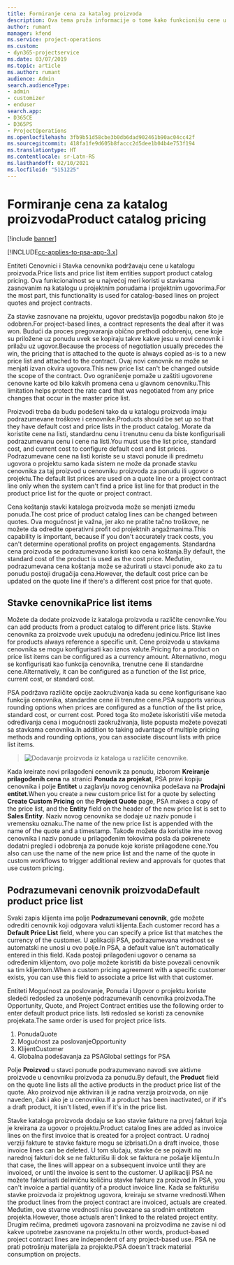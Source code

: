 ```yaml
---
title: Formiranje cena za katalog proizvoda
description: Ova tema pruža informacije o tome kako funkcionišu cene u katalogu proizvoda u aplikaciji Dynamics 365 Project Service Automation (PSA).
author: rumant
manager: kfend
ms.service: project-operations
ms.custom:
- dyn365-projectservice
ms.date: 03/07/2019
ms.topic: article
ms.author: rumant
audience: Admin
search.audienceType:
- admin
- customizer
- enduser
search.app:
- D365CE
- D365PS
- ProjectOperations
ms.openlocfilehash: 3fb9b51d58cbe3b0db6dad902461b90ac04cc42f
ms.sourcegitcommit: 418fa1fe9d605b8faccc2d5dee1b04b4e753f194
ms.translationtype: HT
ms.contentlocale: sr-Latn-RS
ms.lasthandoff: 02/10/2021
ms.locfileid: "5151225"
---
```

# <a name="product-catalog-pricing"></a><span data-ttu-id="c581c-103">Formiranje cena za katalog proizvoda</span><span class="sxs-lookup"><span data-stu-id="c581c-103">Product catalog pricing</span></span> 

[!include [banner](../includes/psa-now-project-operations.md)]

[!INCLUDE[cc-applies-to-psa-app-3.x](../includes/cc-applies-to-psa-app-3x.md)]


<span data-ttu-id="c581c-104">Entiteti Cenovnici i Stavka cenovnika podržavaju cene u katalogu proizvoda.</span><span class="sxs-lookup"><span data-stu-id="c581c-104">Price lists and price list item entities support product catalog pricing.</span></span> <span data-ttu-id="c581c-105">Ova funkcionalnost se u najvećoj meri koristi u stavkama zasnovanim na katalogu u projektnim ponudama i projektnim ugovorima.</span><span class="sxs-lookup"><span data-stu-id="c581c-105">For the most part, this functionality is used for catalog-based lines on project quotes and project contracts.</span></span>

<span data-ttu-id="c581c-106">Za stavke zasnovane na projektu, ugovor predstavlja pogodbu nakon što je odobren.</span><span class="sxs-lookup"><span data-stu-id="c581c-106">For project-based lines, a contract represents the deal after it was won.</span></span> <span data-ttu-id="c581c-107">Budući da proces pregovaranja obično prethodi odobrenju, cene koje su priložene uz ponudu uvek se kopiraju takve kakve jesu u novi cenovnik i prilažu uz ugovor.</span><span class="sxs-lookup"><span data-stu-id="c581c-107">Because the process of negotiation usually precedes the win, the pricing that is attached to the quote is always copied as-is to a new price list and attached to the contract.</span></span> <span data-ttu-id="c581c-108">Ovaj novi cenovnik ne može se menjati izvan okvira ugovora.</span><span class="sxs-lookup"><span data-stu-id="c581c-108">This new price list can't be changed outside the scope of the contract.</span></span> <span data-ttu-id="c581c-109">Ovo ograničenje pomaže u zaštiti ugovorene cenovne karte od bilo kakvih promena cena u glavnom cenovniku.</span><span class="sxs-lookup"><span data-stu-id="c581c-109">This limitation helps protect the rate card that was negotiated from any price changes that occur in the master price list.</span></span>

<span data-ttu-id="c581c-110">Proizvodi treba da budu podešeni tako da u katalogu proizvoda imaju podrazumevane troškove i cenovnike.</span><span class="sxs-lookup"><span data-stu-id="c581c-110">Products should be set up so that they have default cost and price lists in the product catalog.</span></span> <span data-ttu-id="c581c-111">Morate da koristite cene na listi, standardnu cenu i trenutnu cenu da biste konfigurisali podrazumevanu cenu i cene na listi.</span><span class="sxs-lookup"><span data-stu-id="c581c-111">You must use the list price, standard cost, and current cost to configure default cost and list prices.</span></span> <span data-ttu-id="c581c-112">Podrazumevane cene na listi koriste se u stavci ponude ili predmetu ugovora o projektu samo kada sistem ne može da pronađe stavku cenovnika za taj proizvod u cenovniku proizvoda za ponudu ili ugovor o projektu.</span><span class="sxs-lookup"><span data-stu-id="c581c-112">The default list prices are used on a quote line or a project contract line only when the system can't find a price list line for that product in the product price list for the quote or project contract.</span></span>

<span data-ttu-id="c581c-113">Cena koštanja stavki kataloga proizvoda može se menjati između ponuda.</span><span class="sxs-lookup"><span data-stu-id="c581c-113">The cost price of product catalog lines can be changed between quotes.</span></span> <span data-ttu-id="c581c-114">Ova mogućnost je važna, jer ako ne pratite tačno troškove, ne možete da odredite operativni profit od projektnih angažmanima.</span><span class="sxs-lookup"><span data-stu-id="c581c-114">This capability is important, because if you don't accurately track costs, you can't determine operational profits on project engagements.</span></span> <span data-ttu-id="c581c-115">Standardna cena proizvoda se podrazumevano koristi kao cena koštanja.</span><span class="sxs-lookup"><span data-stu-id="c581c-115">By default, the standard cost of the product is used as the cost price.</span></span> <span data-ttu-id="c581c-116">Međutim, podrazumevana cena koštanja može se ažurirati u stavci ponude ako za tu ponudu postoji drugačija cena.</span><span class="sxs-lookup"><span data-stu-id="c581c-116">However, the default cost price can be updated on the quote line if there's a different cost price for that quote.</span></span>

## <a name="price-list-items"></a><span data-ttu-id="c581c-117">Stavke cenovnika</span><span class="sxs-lookup"><span data-stu-id="c581c-117">Price list items</span></span>

<span data-ttu-id="c581c-118">Možete da dodate proizvode iz kataloga proizvoda u različite cenovnike.</span><span class="sxs-lookup"><span data-stu-id="c581c-118">You can add products from a product catalog to different price lists.</span></span> <span data-ttu-id="c581c-119">Stavke cenovnika za proizvode uvek upućuju na određenu jedinicu.</span><span class="sxs-lookup"><span data-stu-id="c581c-119">Price list lines for products always reference a specific unit.</span></span> <span data-ttu-id="c581c-120">Cene proizvoda u stavkama cenovnika se mogu konfigurisati kao iznos valute.</span><span class="sxs-lookup"><span data-stu-id="c581c-120">Pricing for a product on price list items can be configured as a currency amount.</span></span> <span data-ttu-id="c581c-121">Alternativno, mogu se konfigurisati kao funkcija cenovnika, trenutne cene ili standardne cene.</span><span class="sxs-lookup"><span data-stu-id="c581c-121">Alternatively, it can be configured as a function of the list price, current cost, or standard cost.</span></span>

<span data-ttu-id="c581c-122">PSA podržava različite opcije zaokruživanja kada su cene konfigurisane kao funkcija cenovnika, standardne cene ili trenutne cene.</span><span class="sxs-lookup"><span data-stu-id="c581c-122">PSA supports various rounding options when prices are configured as a function of the list price, standard cost, or current cost.</span></span> <span data-ttu-id="c581c-123">Pored toga što možete iskoristiti više metoda određivanja cena i mogućnosti zaokruživanja, liste popusta možete povezati sa stavkama cenovnika.</span><span class="sxs-lookup"><span data-stu-id="c581c-123">In addition to taking advantage of multiple pricing methods and rounding options, you can associate discount lists with price list items.</span></span> 

> ![Dodavanje proizvoda iz kataloga u različite cenovnike.](media/basic-guide-16.png)

<span data-ttu-id="c581c-125">Kada kreirate novi prilagođeni cenovnik za ponudu, izborom **Kreiranje prilagođenih cena** na stranici **Ponuda za projekat**, PSA pravi kopiju cenovnika i polje **Entitet** u zaglavlju novog cenovnika podešava na **Prodajni entitet**.</span><span class="sxs-lookup"><span data-stu-id="c581c-125">When you create a new custom price list for a quote by selecting **Create Custom Pricing** on the **Project Quote** page, PSA makes a copy of the price list, and the **Entity** field on the header of the new price list is set to **Sales Entity**.</span></span> <span data-ttu-id="c581c-126">Naziv novog cenovnika se dodaje uz naziv ponude i vremensku oznaku.</span><span class="sxs-lookup"><span data-stu-id="c581c-126">The name of the new price list is appended with the name of the quote and a timestamp.</span></span> <span data-ttu-id="c581c-127">Takođe možete da koristite ime novog cenovnika i naziv ponude u prilagođenim tokovima posla da pokrenete dodatni pregled i odobrenja za ponude koje koriste prilagođene cene.</span><span class="sxs-lookup"><span data-stu-id="c581c-127">You also can use the name of the new price list and the name of the quote in custom workflows to trigger additional review and approvals for quotes that use custom pricing.</span></span>

 
## <a name="default-product-price-list"></a><span data-ttu-id="c581c-128">Podrazumevani cenovnik proizvoda</span><span class="sxs-lookup"><span data-stu-id="c581c-128">Default product price list</span></span>
<span data-ttu-id="c581c-129">Svaki zapis klijenta ima polje **Podrazumevani cenovnik**, gde možete odrediti cenovnik koji odgovara valuti klijenta.</span><span class="sxs-lookup"><span data-stu-id="c581c-129">Each customer record has a **Default Price List** field, where you can specify a price list that matches the currency of the customer.</span></span> <span data-ttu-id="c581c-130">U aplikaciji PSA, podrazumevana vrednost se automatski ne unosi u ovo polje.</span><span class="sxs-lookup"><span data-stu-id="c581c-130">In PSA, a default value isn't automatically entered in this field.</span></span> <span data-ttu-id="c581c-131">Kada postoji prilagođeni ugovor o cenama sa određenim klijentom, ovo polje možete koristiti da biste povezali cenovnik sa tim klijentom.</span><span class="sxs-lookup"><span data-stu-id="c581c-131">When a custom pricing agreement with a specific customer exists, you can use this field to associate a price list with that customer.</span></span>

<span data-ttu-id="c581c-132">Entiteti Mogućnost za poslovanje, Ponuda i Ugovor o projektu koriste sledeći redosled za unošenje podrazumevanih cenovnika proizvoda.</span><span class="sxs-lookup"><span data-stu-id="c581c-132">The Opportunity, Quote, and Project Contract entities use the following order to enter default product price lists.</span></span> <span data-ttu-id="c581c-133">Isti redosled se koristi za cenovnike projekata.</span><span class="sxs-lookup"><span data-stu-id="c581c-133">The same order is used for project price lists.</span></span>

1.  <span data-ttu-id="c581c-134">Ponuda</span><span class="sxs-lookup"><span data-stu-id="c581c-134">Quote</span></span>
2.  <span data-ttu-id="c581c-135">Mogućnost za poslovanje</span><span class="sxs-lookup"><span data-stu-id="c581c-135">Opportunity</span></span>
3.  <span data-ttu-id="c581c-136">Klijent</span><span class="sxs-lookup"><span data-stu-id="c581c-136">Customer</span></span>
4.  <span data-ttu-id="c581c-137">Globalna podešavanja za PSA</span><span class="sxs-lookup"><span data-stu-id="c581c-137">Global settings for PSA</span></span>

<span data-ttu-id="c581c-138">Polje **Proizvod** u stavci ponude podrazumevano navodi sve aktivne proizvode u cenovniku proizvoda za ponudu.</span><span class="sxs-lookup"><span data-stu-id="c581c-138">By default, the **Product** field on the quote line lists all the active products in the product price list of the quote.</span></span> <span data-ttu-id="c581c-139">Ako proizvod nije aktiviran ili je radna verzija proizvoda, on nije naveden, čak i ako je u cenovniku.</span><span class="sxs-lookup"><span data-stu-id="c581c-139">If a product has been inactivated, or if it's a draft product, it isn't listed, even if it's in the price list.</span></span> 

<span data-ttu-id="c581c-140">Stavke kataloga proizvoda dodaju se kao stavke fakture na prvoj fakturi koja je kreirana za ugovor o projektu.</span><span class="sxs-lookup"><span data-stu-id="c581c-140">Product catalog lines are added as invoice lines on the first invoice that is created for a project contract.</span></span> <span data-ttu-id="c581c-141">U radnoj verziji fakture te stavke fakture mogu se izbrisati.</span><span class="sxs-lookup"><span data-stu-id="c581c-141">On a draft invoice, those invoice lines can be deleted.</span></span> <span data-ttu-id="c581c-142">U tom slučaju, stavke će se pojaviti na narednoj fakturi dok se ne fakturišu ili dok se faktura ne pošalje klijentu.</span><span class="sxs-lookup"><span data-stu-id="c581c-142">In that case, the lines will appear on a subsequent invoice until they are invoiced, or until the invoice is sent to the customer.</span></span> <span data-ttu-id="c581c-143">U aplikaciji PSA ne možete fakturisati delimičnu količinu stavke fakture za proizvod.</span><span class="sxs-lookup"><span data-stu-id="c581c-143">In PSA, you can't invoice a partial quantity of a product invoice line.</span></span> <span data-ttu-id="c581c-144">Kada se fakturišu stavke proizvoda iz projektnog ugovora, kreiraju se stvarne vrednosti.</span><span class="sxs-lookup"><span data-stu-id="c581c-144">When the product lines from the project contract are invoiced, actuals are created.</span></span> <span data-ttu-id="c581c-145">Međutim, ove stvarne vrednosti nisu povezane sa srodnim entitetom projekta.</span><span class="sxs-lookup"><span data-stu-id="c581c-145">However, those actuals aren't linked to the related project entity.</span></span> <span data-ttu-id="c581c-146">Drugim rečima, predmeti ugovora zasnovani na proizvodima ne zavise ni od kakve upotrebe zasnovane na projektu.</span><span class="sxs-lookup"><span data-stu-id="c581c-146">In other words, product-based project contract lines are independent of any project-based use.</span></span> <span data-ttu-id="c581c-147">PSA ne prati potrošnju materijala za projekte.</span><span class="sxs-lookup"><span data-stu-id="c581c-147">PSA doesn't track material consumption on projects.</span></span>
